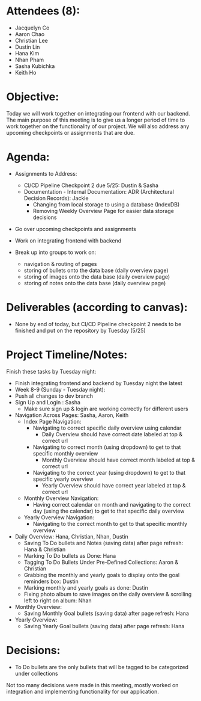 # Attendees (8):
* Jacquelyn Co
* Aaron Chao
* Christian Lee
* Dustin Lin
* Hana Kim
* Nhan Pham 
* Sasha Kubichka
* Keith Ho

# Objective:
Today we will work together on integrating our frontend with our backend. The main purpose of this meeting is to give us a longer period of time to work together on the functionality of our project. We will also address any upcoming checkpoints or assignments that are due.  

# Agenda:
* Assignments to Address:
  * CI/CD Pipeline Checkpoint 2 due 5/25: Dustin & Sasha
  * Documentation - Internal Documentation: ADR (Architectural Decision Records): Jackie
    * Changing from local storage to using a database (IndexDB)
    * Removing Weekly Overview Page for easier data storage decisions

* Go over upcoming checkpoints and assignments
* Work on integrating frontend with backend
* Break up into groups to work on:
  * navigation & routing of pages
  * storing of bullets onto the data base (daily overview page)
  * storing of images onto the data base (daily overview page)
  * storing of notes onto the data base (daily overview page)  

# Deliverables (according to canvas):
* None by end of today, but CI/CD Pipeline checkpoint 2 needs to be finished and put on the repository by Tuesday (5/25)  
 
# Project Timeline/Notes:
Finish these tasks by Tuesday night:
* Finish integrating frontend and backend by Tuesday night the latest
* Week 8-9 (Sunday - Tuesday night):
* Push all changes to dev branch
* Sign Up and Login : Sasha
  * Make sure sign up & login are working correctly for different users
* Navigation Across Pages: Sasha, Aaron, Keith
  * Index Page Navigation:
    * Navigating to correct specific daily overview using calendar
      * Daily Overview should have correct date labeled at top & correct url
    * Navigating to correct month (using dropdown) to get to that specific monthly overview
      * Monthly Overview should have correct month labeled at top & correct url
    * Navigating to the correct year (using dropdown) to get to that specific yearly overview
      * Yearly Overview should have correct year labeled at top & correct url
  * Monthly Overview Navigation:
    * Having correct calendar on month and navigating to the correct day (using the calendar) to get to that specific daily overview
  * Yearly Overview Navigation:
    * Navigating to the correct month to get to that specific monthly overview
* Daily Overview: Hana, Christian, Nhan, Dustin
  * Saving To Do bullets and Notes (saving data) after page refresh: Hana & Christian
  * Marking To Do bullets as Done: Hana
  * Tagging To Do Bullets Under Pre-Defined Collections: Aaron & Christian
  * Grabbing the monthly and yearly goals to display onto the goal reminders box: Dustin
  * Marking monthly and yearly goals as done: Dustin
  * Fixing photo album to save images on the daily overview & scrolling left to right on album: Nhan 
* Monthly Overview:
  * Saving Monthly Goal bullets (saving data) after page refresh: Hana
* Yearly Overview:
  * Saving Yearly Goal bullets (saving data) after page refresh: Hana

# Decisions:
* To Do bullets are the only bullets that will be tagged to be categorized under collections

Not too many decisions were made in this meeting, mostly worked on integration and implementing functionality for our application.

